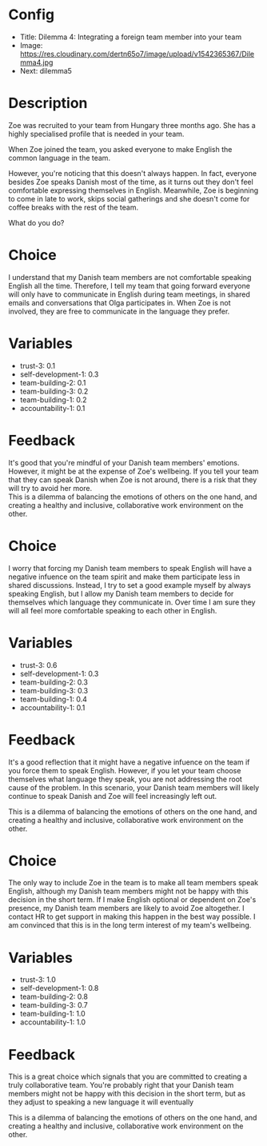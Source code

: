 # Config
 - Title: Dilemma 4: Integrating a foreign team member into your team 
 - Image: https://res.cloudinary.com/dertn65o7/image/upload/v1542365367/Dilemma4.jpg
 - Next: dilemma5

# Description
Zoe was recruited to your team from Hungary three months ago. She has a highly specialised profile that is needed in your team. 

When Zoe joined the team, you asked everyone to make English the common language in the team.

However, you're noticing that this doesn't always happen. In fact, everyone besides Zoe speaks Danish most of the time, as it turns out they don't feel comfortable expressing themselves in English. Meanwhile, Zoe is beginning to come in late to work, skips social gatherings and she doesn't come for coffee breaks with the rest of the team.

What do you do?

# Choice
I understand that my Danish team members are not comfortable speaking English all the time. Therefore, I tell my team that going forward everyone will only have to communicate in English during team meetings, in shared emails and conversations that Olga participates in. When Zoe is not involved, they are free to communicate in the language they prefer.

# Variables
- trust-3: 0.1
- self-development-1: 0.3
- team-building-2: 0.1
- team-building-3: 0.2
- team-building-1: 0.2
- accountability-1: 0.1

# Feedback

It's good that you're mindful of your Danish team members' emotions. However, it might be at the expense of Zoe's wellbeing. If you tell your team that they can speak Danish when Zoe is not around, there is a risk that they will try to avoid her more.  
This is a dilemma of balancing the emotions of others on the one hand, and creating a healthy and inclusive, collaborative work environment on the other.




# Choice
I worry that forcing my Danish team members to speak English will have a negative infuence on the team spirit and make them participate less in shared discussions. Instead, I try to set a good example myself by always speaking English, but I allow my Danish team members to decide for themselves which language they communicate in. Over time I am sure they will all feel more comfortable speaking to each other in English.

# Variables

- trust-3: 0.6
- self-development-1: 0.3
- team-building-2: 0.3
- team-building-3: 0.3
- team-building-1: 0.4
- accountability-1: 0.1


# Feedback
It's a good reflection that it might have a negative infuence on the team if you force them to speak English. However, if you let your team choose themselves what language they speak, you are not addressing the root cause of the problem. In this scenario, your Danish team members will likely continue to speak Danish and Zoe will feel increasingly left out. 

This is a dilemma of balancing the emotions of others on the one hand, and creating a healthy and inclusive, collaborative work environment on the other.




# Choice
The only way to include Zoe in the team is to make all team members speak English, although my Danish team members might not be happy with this decision in the short term. If I make English optional or dependent on Zoe's presence, my Danish team members are likely to avoid Zoe altogether. I contact HR to get support in making this happen in the best way possible. I am convinced that this is in the long term interest of my team's wellbeing. 

# Variables

- trust-3: 1.0
- self-development-1: 0.8
- team-building-2: 0.8
- team-building-3: 0.7
- team-building-1: 1.0
- accountability-1: 1.0

# Feedback
This is a great choice which signals that you are committed to creating a truly collaborative team. You're probably right that your Danish team members might not be happy with this decision in the short term, but as they adjust to speaking a new language it will eventually  

This is a dilemma of balancing the emotions of others on the one hand, and creating a healthy and inclusive, collaborative work environment on the other.




